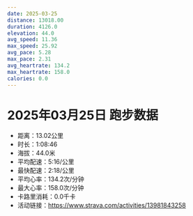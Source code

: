 ```yaml
---
date: 2025-03-25
distance: 13018.00
duration: 4126.0
elevation: 44.0
avg_speed: 11.36
max_speed: 25.92
avg_pace: 5.28
max_pace: 2.31
avg_heartrate: 134.2
max_heartrate: 158.0
calories: 0.0
---
```


# 2025年03月25日 跑步数据

- 距离：13.02公里
- 时长：1:08:46
- 海拔：44.0米
- 平均配速：5:16/公里
- 最快配速：2:18/公里
- 平均心率：134.2次/分钟
- 最大心率：158.0次/分钟
- 卡路里消耗：0.0千卡
- 活动链接：https://www.strava.com/activities/13981843258
